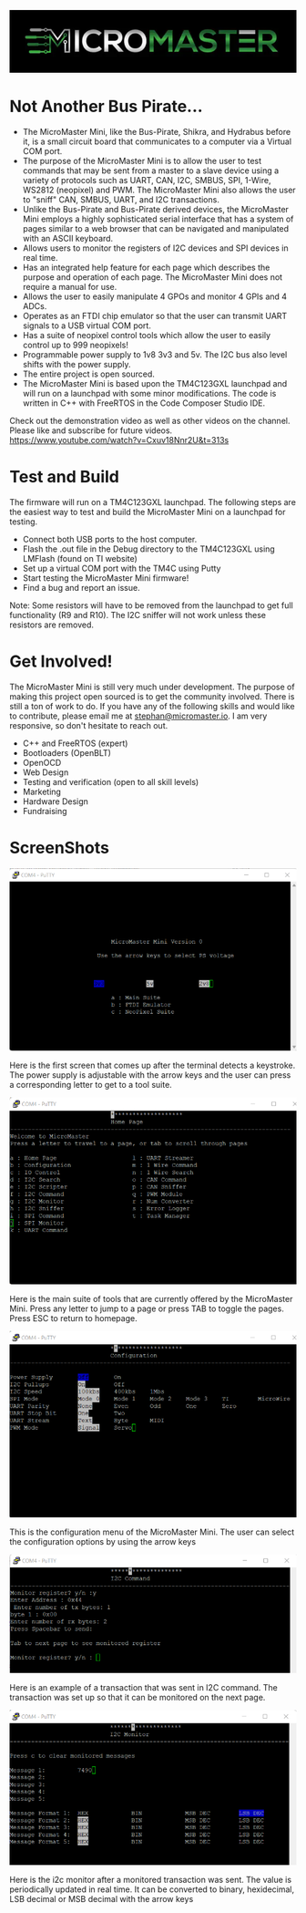 ![image](https://github.com/bouge13a/MicroMaster/blob/main/images/aaaaaaaaaa.PNG)

# Not Another Bus Pirate...
* The MicroMaster Mini, like the Bus-Pirate, Shikra, and Hydrabus before it, is a small circuit board that communicates to a computer via a Virtual COM port.
* The purpose of the MicroMaster Mini is to allow the user to test commands that may be sent from a master to a slave device using a variety of protocols such as UART, CAN, I2C, SMBUS, SPI, 1-Wire, WS2812 (neopixel) and PWM. The MicroMaster Mini also allows the user to "sniff" CAN, SMBUS, UART, and I2C transactions.
* Unlike the Bus-Pirate and Bus-Pirate derived devices, the MicroMaster Mini employs a highly sophisticated serial interface that has a system of pages similar to a web browser that can be navigated and manipulated with an ASCII keyboard. 
* Allows users to monitor the registers of I2C devices and SPI devices in real time. 
* Has an integrated help feature for each page which describes the purpose and operation of each page. The MicroMaster Mini does not require a manual for use. 
* Allows the user to easily manipulate 4 GPOs and monitor 4 GPIs and 4 ADCs. 
* Operates as an FTDI chip emulator so that the user can transmit UART signals to a USB virtual COM port. 
* Has a suite of neopixel control tools which allow the user to easily control up to 999 neopixels!
* Programmable power supply to 1v8 3v3 and 5v. The I2C bus also level shifts with the power supply. 
* The entire project is open sourced. 
* The MicroMaster Mini is based upon the TM4C123GXL launchpad and will run on a launchpad with some minor modifications. The code is written in C++ with FreeRTOS in the Code Composer Studio IDE.

Check out the demonstration video as well as other videos on the channel. Please like and subscribe for future videos. 
https://www.youtube.com/watch?v=Cxuv18Nnr2U&t=313s

# Test and Build
The firmware will run on a TM4C123GXL launchpad. The following steps are the easiest way to test and build the MicroMaster Mini on a launchpad for testing. 

* Connect both USB ports to the host computer.
* Flash the .out file in the Debug directory to the TM4C123GXL using LMFlash (found on TI website)
* Set up a virtual COM port with the TM4C using Putty
* Start testing the MicroMaster Mini firmware! 
* Find a bug and report an issue.

Note: Some resistors will have to be removed from the launchpad to get full functionality (R9 and R10). The I2C sniffer will not work unless these resistors are removed.

# Get Involved!
The MicroMaster Mini is still very much under development. The purpose of making this project open sourced is to get the community involved. There is still a ton of work to do. If you have any of the following skills and would like to contribute, please email me at stephan@micromaster.io. I am very responsive, so don't hesitate to reach out. 

* C++ and FreeRTOS (expert)
* Bootloaders (OpenBLT)
* OpenOCD
* Web Design
* Testing and verification (open to all skill levels)
* Marketing
* Hardware Design
* Fundraising

# ScreenShots
![image](https://github.com/bouge13a/MicroMaster/blob/main/images/main_menu_ss.png)

Here is the first screen that comes up after the terminal detects a keystroke. The power supply is adjustable with the arrow keys and the user can press a corresponding letter to get to a tool suite. 

![image](https://github.com/bouge13a/MicroMaster/blob/main/images/main_suite_ss.png)

Here is the main suite of tools that are currently offered by the MicroMaster Mini. Press any letter to jump to a page or press TAB to toggle the pages. Press ESC to return to homepage. 

![image](https://github.com/bouge13a/MicroMaster/blob/main/images/config_ss.png)

This is the configuration menu of the MicroMaster Mini. The user can select the configuration options by using the arrow keys

![image](https://github.com/bouge13a/MicroMaster/blob/main/images/i2c_cmd.png)

Here is an example of a transaction that was sent in I2C command. The transaction was set up so that it can be monitored on the next page. 

![image](https://github.com/bouge13a/MicroMaster/blob/main/images/i2c_monitor.png)

Here is the i2c monitor after a monitored transaction was sent. The value is periodically updated in real time. It can be converted to binary, hexidecimal, LSB decimal or MSB decimal with the arrow keys
